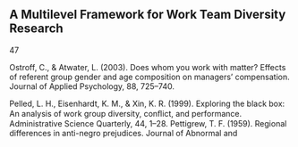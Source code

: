 ## A Multilevel Framework for Work Team Diversity Research

47

Ostroff, C., & Atwater, L. (2003). Does whom you work with matter? Effects of referent group gender and age composition on managers’ compensation. Journal of Applied Psychology, 88, 725–740.

Pelled, L. H., Eisenhardt, K. M., & Xin, K. R. (1999). Exploring the black box: An analysis of work group diversity, conﬂict, and performance. Administrative Science Quarterly, 44, 1–28. Pettigrew, T. F. (1959). Regional differences in anti-negro prejudices. Journal of Abnormal and